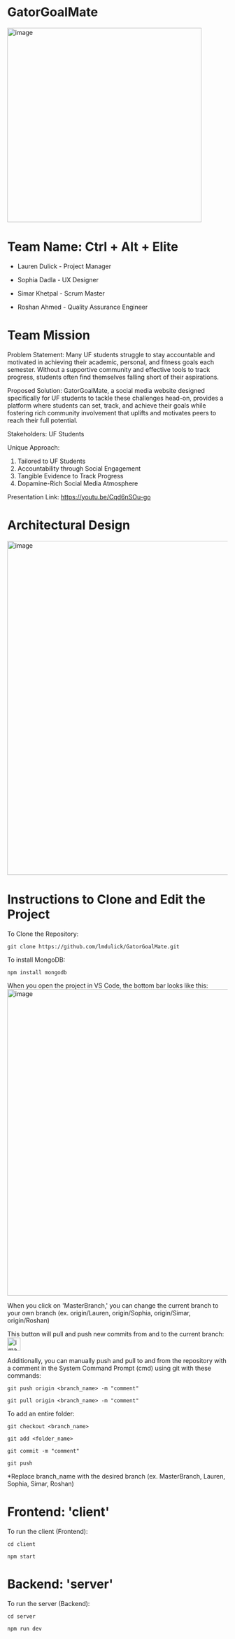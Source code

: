 # GatorGoalMate

<img width="444" alt="image" src="https://github.com/lmdulick/GatorGoalMate/assets/116673406/13b53b2d-db9c-4c55-8337-8e8826a64157">

# Team Name: Ctrl + Alt + Elite
* Lauren Dulick - Project Manager

* Sophia Dadla - UX Designer

* Simar Khetpal - Scrum Master

* Roshan Ahmed - Quality Assurance Engineer

# Team Mission
Problem Statement: Many UF students struggle to stay accountable and motivated in achieving their academic, personal, and fitness goals each semester. Without a supportive community and effective tools to track progress, students often find themselves falling short of their aspirations.

Proposed Solution: GatorGoalMate, a social media website designed specifically for UF students to tackle these challenges head-on, provides a platform where students can set, track, and achieve their goals while fostering rich community involvement that uplifts and motivates peers to reach their full potential.

Stakeholders: UF Students

Unique Approach:
1. Tailored to UF Students 
2. Accountability through Social Engagement
3. Tangible Evidence to Track Progress
4. Dopamine-Rich Social Media Atmosphere

Presentation Link: https://youtu.be/Cqd6nSOu-go

# Architectural Design
<img width="763" alt="image" src="https://github.com/lmdulick/GatorGoalMate/assets/116673406/48c849c6-9d8a-4e0a-9ffc-72cee50f882b">

# Instructions to Clone and Edit the Project
To Clone the Repository:
```shell
git clone https://github.com/lmdulick/GatorGoalMate.git
```
To install MongoDB:
```shell
npm install mongodb
```
When you open the project in VS Code, the bottom bar looks like this:
<img width="700" alt="image" src="https://github.com/lmdulick/GatorGoalMate/assets/116673406/f20afc30-cea6-4f9b-aeaa-ec0bd26d1c81">

When you click on 'MasterBranch,' you can change the current branch to your own branch (ex. origin/Lauren, origin/Sophia, origin/Simar, origin/Roshan)

This button will pull and push new commits from and to the current branch:
<img width="30" alt="image" src="https://github.com/lmdulick/GatorGoalMate/assets/116673406/96e57f92-7b2d-48e5-b028-56c410032991">

Additionally, you can manually push and pull to and from the repository with a comment in the System Command Prompt (cmd) using git with these commands:
```shell
git push origin <branch_name> -m "comment"
```
```shell
git pull origin <branch_name> -m "comment"
```
To add an entire folder:
```shell
git checkout <branch_name>
```
```shell
git add <folder_name>
```
```shell
git commit -m "comment"
```
```shell
git push
```
*Replace branch_name with the desired branch (ex. MasterBranch, Lauren, Sophia, Simar, Roshan)

# Frontend: 'client'

To run the client (Frontend):
```shell
cd client
```
```shell
npm start
```

# Backend: 'server'

To run the server (Backend):
```shell
cd server
```
```shell
npm run dev
```
